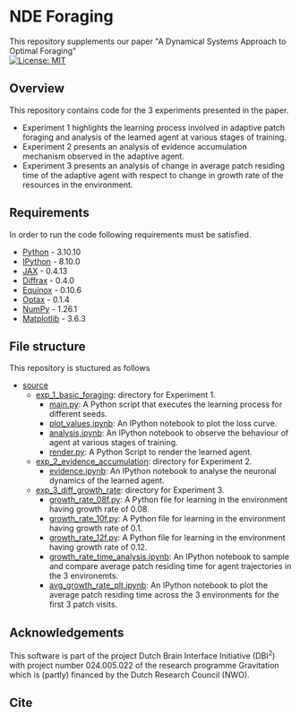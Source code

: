 # NDE Foraging
This repository supplements our paper "A Dynamical Systems Approach to Optimal Foraging"</br>
[![License: MIT](https://img.shields.io/badge/License-MIT-yellow.svg)](https://opensource.org/licenses/MIT)

## Overview
This repository contains code for the 3 experiments presented in the paper. </br>
- Experiment 1 highlights the learning process involved in adaptive patch foraging and analysis of the learned agent at various stages of training. </br>
- Experiment 2 presents an analysis of evidence accumulation mechanism observed in the adaptive agent. </br>
- Experiment 3 presents an analysis of change in average patch residing time of the adaptive agent with respect to change in growth rate of the resources in the environment.</br>

## Requirements
In order to run the code following requirements must be satisfied. </br>
- [Python](https://www.python.org/downloads/) - 3.10.10
- [IPython](https://ipython.org/) - 8.10.0
- [JAX](https://jax.readthedocs.io/en/latest/installation.html) - 0.4.13
- [Diffrax](https://github.com/patrick-kidger/diffrax) - 0.4.0
- [Equinox](https://github.com/patrick-kidger/equinox) - 0.10.6
- [Optax](https://github.com/google-deepmind/optax) - 0.1.4
- [NumPy](https://numpy.org/install/) - 1.26.1
- [Matplotlib](https://matplotlib.org/) - 3.6.3

## File structure
This repository is stuctured as follows
- [source]()
    - [exp_1_basic_foraging](): directory for Experiment 1.
        - [main.py](): A Python script that executes the learning process for different seeds.
        - [plot_values,ipynb](): An IPython notebook to plot the loss curve.
        - [analysis,ipynb](): An IPython notebook to observe the behaviour of agent at various stages of training.
        - [render.py](): A Python Script to render the learned agent.
    - [exp_2_evidence_accumulation](): directory for Experiment 2.
        - [evidence.ipynb](): An IPython notebook to analyse the neuronal dynamics of the learned agent.
    - [exp_3_diff_growth_rate](): directory for Experiment 3.
        - [growth_rate_08f.py](): A Python file for learning in the environment having growth rate of 0.08.
        - [growth_rate_10f.py](): A Python file for learning in the environment having growth rate of 0.1.
        - [growth_rate_12f.py](): A Python file for learning in the environment having growth rate of 0.12.
        - [growth_rate_time_analysis.ipynb](): An IPython notebook to sample and compare average patch residing time for agent trajectories in the 3 environemts.
        - [avg_growth_rate_plt.ipynb](): An IPython notebook to plot the average patch residing time across the 3 environments for the first 3 patch visits.

      
      
## Acknowledgements
This software is part of the project Dutch Brain Interface Initiative (DBI$^2$) with project number 024.005.022 of the research programme Gravitation which is (partly) financed by the Dutch Research Council (NWO).

## Cite

